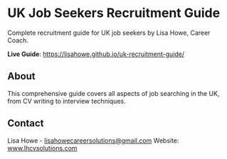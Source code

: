 # UK Job Seekers Recruitment Guide

Complete recruitment guide for UK job seekers by Lisa Howe, Career Coach.

**Live Guide**: https://lisahowe.github.io/uk-recruitment-guide/

## About
This comprehensive guide covers all aspects of job searching in the UK, from CV writing to interview techniques.

## Contact
Lisa Howe - lisahowecareersolutions@gmail.com
Website: www.lhcvsolutions.com

